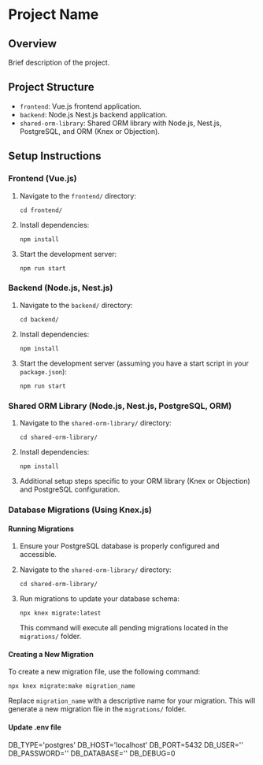 
# Project Name

## Overview

Brief description of the project.

## Project Structure

- `frontend`: Vue.js frontend application.
- `backend`: Node.js Nest.js backend application.
- `shared-orm-library`: Shared ORM library with Node.js, Nest.js, PostgreSQL, and ORM (Knex or Objection).

## Setup Instructions

### Frontend (Vue.js)

1. Navigate to the `frontend/` directory:
   
   `cd frontend/`

2. Install dependencies:
   
   `npm install`

3. Start the development server:
   
   `npm run start`
   
### Backend (Node.js, Nest.js)

1. Navigate to the `backend/` directory:
   
   `cd backend/`
   

2. Install dependencies:
   
   `npm install`
   

3. Start the development server (assuming you have a start script in your `package.json`):
   
   `npm run start`
   

### Shared ORM Library (Node.js, Nest.js, PostgreSQL, ORM)

1. Navigate to the `shared-orm-library/` directory:
   
   `cd shared-orm-library/`
   

2. Install dependencies:
   
   `npm install`
   

3. Additional setup steps specific to your ORM library (Knex or Objection) and PostgreSQL configuration.

### Database Migrations (Using Knex.js)

#### Running Migrations

1. Ensure your PostgreSQL database is properly configured and accessible.

2. Navigate to the `shared-orm-library/` directory:
   
   `cd shared-orm-library/`
   

3. Run migrations to update your database schema:
   
   `npx knex migrate:latest`
   
   This command will execute all pending migrations located in the `migrations/` folder.

#### Creating a New Migration

To create a new migration file, use the following command:
   
   `npx knex migrate:make migration_name`
   
   Replace `migration_name` with a descriptive name for your migration. This will generate a new migration file in the `migrations/` folder.

#### Update .env file
DB_TYPE='postgres'
DB_HOST='localhost'
DB_PORT=5432
DB_USER=''
DB_PASSWORD=''
DB_DATABASE=''
DB_DEBUG=0
